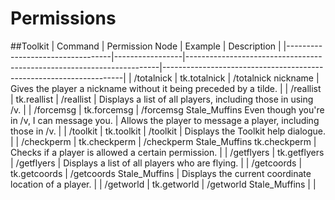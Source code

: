 # Permissions

##Toolkit
| Command                          | Permission Node | Example                                                               | Description                                                        |
|----------------------------------|-----------------|-----------------------------------------------------------------------|--------------------------------------------------------------------|
| /totalnick <nickname>            | tk.totalnick    | /totalnick nickname                                                   | Gives the player a nickname without it  being preceded by a tilde. |
| /reallist                        | tk.reallist     | /reallist                                                             | Displays a list of all players, including those in using /v.       |
| /forcemsg <player> <message>     | tk.forcemsg     | /forcemsg Stale_Muffins Even though you're in /v,  I can message you. | Allows the player to message a player, including those in /v.      |
| /toolkit                         | tk.toolkit      | /toolkit                                                              | Displays the Toolkit help dialogue.                                |
| /checkperm <player> <permission> | tk.checkperm    | /checkperm Stale_Muffins tk.checkperm                                 | Checks if a player is allowed a certain permission.                |
| /getflyers                       | tk.getflyers    | /getflyers                                                            | Displays a list of all players who are flying.                     |
| /getcoords <player>              | tk.getcoords    | /getcoords Stale_Muffins                                              | Displays the current coordinate location of a player.              |
| /getworld <player>               | tk.getworld     | /getworld Stale_Muffins                                               |                                                                    |
